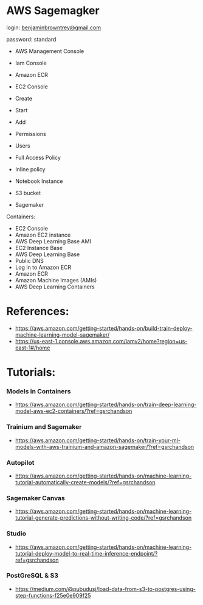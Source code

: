 # AWS Sagemagker


login:
benjaminbrowntrey@gmail.com

password:
standard


- AWS Management Console
- Iam Console
- Amazon ECR
- EC2 Console




- Create 
- Start 
- Add



- Permissions
- Users 
- Full Access Policy
- Inline policy
- Notebook Instance
- S3 bucket 
- Sagemaker





Containers: 

- EC2 Console
- Amazon EC2 instance
- AWS Deep Learning Base AMI
- EC2 Instance Base
- AWS Deep Learning Base
- Public DNS
- Log in to Amazon ECR
- Amazon ECR
- Amazon Machine Images (AMIs)
- AWS Deep Learning Containers

# References:

- https://aws.amazon.com/getting-started/hands-on/build-train-deploy-machine-learning-model-sagemaker/
- https://us-east-1.console.aws.amazon.com/iamv2/home?region=us-east-1#/home

# Tutorials:

### Models in Containers
- https://aws.amazon.com/getting-started/hands-on/train-deep-learning-model-aws-ec2-containers/?ref=gsrchandson

### Trainium and Sagemaker
- https://aws.amazon.com/getting-started/hands-on/train-your-ml-models-with-aws-trainium-and-amazon-sagemaker/?ref=gsrchandson
 
### Autopilot
- https://aws.amazon.com/getting-started/hands-on/machine-learning-tutorial-automatically-create-models/?ref=gsrchandson

### Sagemaker Canvas
- https://aws.amazon.com/getting-started/hands-on/machine-learning-tutorial-generate-predictions-without-writing-code/?ref=gsrchandson

### Studio
- https://aws.amazon.com/getting-started/hands-on/machine-learning-tutorial-deploy-model-to-real-time-inference-endpoint/?ref=gsrchandson

### PostGreSQL & S3
- https://medium.com/@pubudusj/load-data-from-s3-to-postgres-using-step-functions-f25e0e909f25
